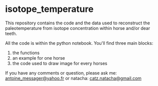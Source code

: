 # isotope_temperature
This repository contains the code and the data used to reconstruct the paleotemperature from isotope concentration within horse and/or dear teeth.

All the code is within the python notebook. You'll find three main blocks:
1. the functions
2. an example for one horse
3. the code used to draw image for every horses

If you have any comments or question, please ask me: antoine_messager@yahoo.fr or natacha: catz.natacha@gmail.com
